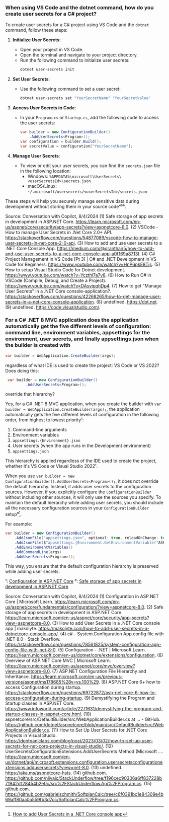 ### When using VS Code and the dotnet command, how do you create user secrets for a C# project?

To create user secrets for a C# project using VS Code and the `dotnet` command, follow these steps:

1. **Initialize User Secrets**:
   - Open your project in VS Code.
   - Open the terminal and navigate to your project directory.
   - Run the following command to initialize user secrets:
     ```bash
     dotnet user-secrets init
     ```

2. **Set User Secrets**:
   - Use the following command to set a user secret:
     ```bash
     dotnet user-secrets set "YourSecretName" "YourSecretValue"
     ```

3. **Access User Secrets in Code**:
   - In your `Program.cs` or `Startup.cs`, add the following code to access the user secrets:
     ```csharp
     var builder = new ConfigurationBuilder()
         .AddUserSecrets<Program>();
     var configuration = builder.Build();
     var secretValue = configuration["YourSecretName"];
     ```

4. **Manage User Secrets**:
   - To view or edit your user secrets, you can find the `secrets.json` file in the following location:
     - Windows: `%APPDATA%\microsoft\UserSecrets\<userSecretsId>\secrets.json`
     - macOS/Linux: `~/.microsoft/usersecrets/<userSecretsId>/secrets.json`

These steps will help you securely manage sensitive data during development without storing them in your source code⁴⁵⁶.

Source: Conversation with Copilot, 8/4/2024
(1) Safe storage of app secrets in development in ASP.NET Core. https://learn.microsoft.com/en-us/aspnet/core/security/app-secrets?view=aspnetcore-8.0.
(2) VSCode - How to manage User Secrets in .Net Core 2.0+ API. https://stackoverflow.com/questions/54877089/vscode-how-to-manage-user-secrets-in-net-core-2-0-api.
(3) How to add and use user secrets to a .NET Core Console App. https://medium.com/@granthair5/how-to-add-and-use-user-secrets-to-a-net-core-console-app-a0f169a8713f.
(4) C# Project Management in VS Code [Pt 3] | C# and .NET Development in VS Code for Beginners. https://www.youtube.com/watch?v=HnP6pkE8Tjs.
(5) How to setup Visual Studio Code for Dotnet development. https://www.youtube.com/watch?v=Yczthl7a7v8.
(6) How to Run C# in VSCode (Compile, Debug, and Create a Project). https://www.youtube.com/watch?v=DAsyjpqhDp4.
(7) How to get "Manage User Secrets" in a .NET Core console-application?. https://stackoverflow.com/questions/42268265/how-to-get-manage-user-secrets-in-a-net-core-console-application.
(8) undefined. https://dot.net.
(9) undefined. https://code.visualstudio.com/.

### For a C# .NET 8 MVC application does the application automatically get the five different levels of configuration: command line, environment variables, appsettings for the environment, user secrets, and finally appsettings.json when the builder is created with
```csharp
var builder = WebApplication.CreateBuilder(args);
```
regardless of what IDE is used to create the project: VS Code or VS 2022?  Does doing this:
```csharp
 var builder = new ConfigurationBuilder()
         .AddUserSecrets<Program>();
```         
override that hierarchy?


Yes, for a C# .NET 8 MVC application, when you create the builder with `var builder = WebApplication.CreateBuilder(args);`, the application automatically gets the five different levels of configuration in the following order, from highest to lowest priority¹:

1. Command-line arguments
2. Environment variables
3. `appsettings.{Environment}.json`
4. User secrets (when the app runs in the Development environment)
5. `appsettings.json`

This hierarchy is applied regardless of the IDE used to create the project, whether it's VS Code or Visual Studio 2022¹.

When you use `var builder = new ConfigurationBuilder().AddUserSecrets<Program>();`, it does not override the default hierarchy. Instead, it adds user secrets to the configuration sources. However, if you explicitly configure the `ConfigurationBuilder` without including other sources, it will only use the sources you specify. To maintain the default hierarchy while adding user secrets, you should include all the necessary configuration sources in your `ConfigurationBuilder` setup⁹[^10^].

For example:
```csharp
var builder = new ConfigurationBuilder()
    .AddJsonFile("appsettings.json", optional: true, reloadOnChange: true)
    .AddJsonFile($"appsettings.{Environment.GetEnvironmentVariable("ASPNETCORE_ENVIRONMENT")}.json", optional: true, reloadOnChange: true)
    .AddEnvironmentVariables()
    .AddCommandLine(args)
    .AddUserSecrets<Program>();
```

This way, you ensure that the default configuration hierarchy is preserved while adding user secrets.

¹: [Configuration in ASP.NET Core](https://learn.microsoft.com/en-us/aspnet/core/fundamentals/configuration/?view=aspnetcore-8.0)
⁹: [Safe storage of app secrets in development in ASP.NET Core](https://learn.microsoft.com/en-us/aspnet/core/security/app-secrets?view=aspnetcore-8.0)
[^10^]: [How to add User Secrets in a .NET Core console app](https://makolyte.com/how-to-add-user-secrets-in-a-dotnetcore-console-app/)

Source: Conversation with Copilot, 8/4/2024
(1) Configuration in ASP.NET Core | Microsoft Learn. https://learn.microsoft.com/en-us/aspnet/core/fundamentals/configuration/?view=aspnetcore-8.0.
(2) Safe storage of app secrets in development in ASP.NET Core. https://learn.microsoft.com/en-us/aspnet/core/security/app-secrets?view=aspnetcore-8.0.
(3) How to add User Secrets in a .NET Core console app | makolyte. https://makolyte.com/how-to-add-user-secrets-in-a-dotnetcore-console-app/.
(4) c# - System.Configuration App.config file with .NET 8.0 - Stack Overflow. https://stackoverflow.com/questions/78561825/system-configuration-app-config-file-with-net-8-0.
(5) Configuration - .NET | Microsoft Learn. https://learn.microsoft.com/en-us/dotnet/core/extensions/configuration.
(6) Overview of ASP.NET Core MVC | Microsoft Learn. https://learn.microsoft.com/en-us/aspnet/core/mvc/overview?view=aspnetcore-8.0.
(7) ASP.NET Configuration File Hierarchy and Inheritance. https://learn.microsoft.com/en-us/previous-versions/aspnet/ms178685%28v=vs.100%29.
(8) ASP.NET Core 6+ how to access Configuration during startup. https://stackoverflow.com/questions/69722872/asp-net-core-6-how-to-access-configuration-during-startup.
(9) Demystifying the Program and Startup classes in ASP.NET Core. https://www.infoworld.com/article/2271631/demystifying-the-program-and-startup-classes-in-aspnet-core.html.
(10) aspnetcore/src/DefaultBuilder/src/WebApplicationBuilder.cs at ... - GitHub. https://github.com/dotnet/aspnetcore/blob/main/src/DefaultBuilder/src/WebApplicationBuilder.cs.
(11) How to Set Up User Secrets for .NET Core Projects in Visual Studio. https://dontpaniclabs.com/blog/post/2023/03/02/how-to-set-up-user-secrets-for-net-core-projects-in-visual-studio/.
(12) UserSecretsConfigurationExtensions.AddUserSecrets Method (Microsoft .... https://learn.microsoft.com/en-us/dotnet/api/microsoft.extensions.configuration.usersecretsconfigurationextensions.addusersecrets?view=net-8.0.
(13) undefined. https://aka.ms/aspnetcore-hsts.
(14) github.com. https://github.com/nlivaic/StackUnderflow/tree/f196cec90306a6ff837228b71942d128454b2e0c/src%2FStackUnderflow.Api%2FProgram.cs.
(15) github.com. https://github.com/gabrielschmith/SoftplanCalc/tree/c6f0391bc1e84309e4b69aff80aa0a559fb3d7cc/SoftplanCalc%2FProgram.cs.

